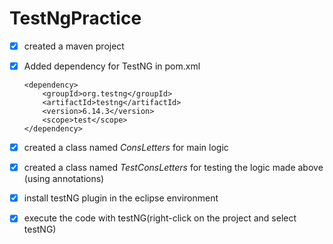 # TestNgPractice
- [X] created a maven project
- [X] Added dependency for TestNG in pom.xml

	```
	<dependency>
		<groupId>org.testng</groupId>
		<artifactId>testng</artifactId>
		<version>6.14.3</version>
		<scope>test</scope>
	</dependency>
	```

- [X] created a class named *ConsLetters* for main logic
- [X] created a class named *TestConsLetters* for testing the logic made above (using annotations)
- [X] install testNG plugin in the eclipse environment
- [X] execute the code with testNG(right-click on the project and select testNG)
